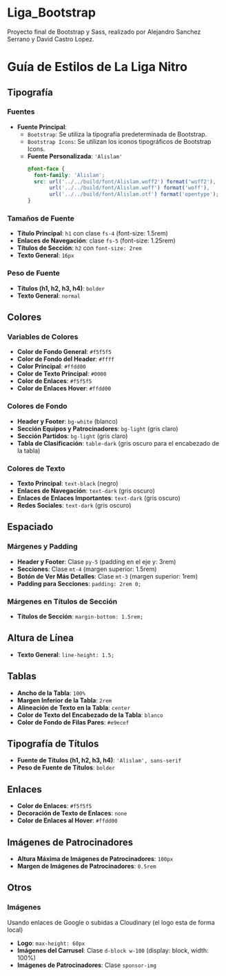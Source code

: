 # Liga_Bootstrap
Proyecto final de Bootstrap y Sass, realizado por Alejandro Sanchez Serrano y David Castro Lopez.

# Guía de Estilos de La Liga Nitro

## Tipografía

### Fuentes
- **Fuente Principal**: 
  - `Bootstrap`: Se utiliza la tipografía predeterminada de Bootstrap.
  - `Bootstrap Icons`: Se utilizan los iconos tipográficos de Bootstrap Icons.
  - **Fuente Personalizada**: `'Alislam'`
    ```css
    @font-face {
      font-family: 'Alislam';
      src: url('../../build/font/Alislam.woff2') format('woff2'),
           url('../../build/font/Alislam.woff') format('woff'),
           url('../../build/font/Alislam.otf') format('opentype');
    }
    ```

### Tamaños de Fuente
- **Título Principal**: `h1` con clase `fs-4` (font-size: 1.5rem)
- **Enlaces de Navegación**: clase `fs-5` (font-size: 1.25rem)
- **Títulos de Sección**: `h2` con `font-size: 2rem`
- **Texto General**: `16px`

### Peso de Fuente
- **Títulos (h1, h2, h3, h4)**: `bolder`
- **Texto General**: `normal`

## Colores

### Variables de Colores
- **Color de Fondo General**: `#f5f5f5`
- **Color de Fondo del Header**: `#ffff`
- **Color Principal**: `#ffdd00`
- **Color de Texto Principal**: `#0000`
- **Color de Enlaces**: `#f5f5f5`
- **Color de Enlaces Hover**: `#ffdd00`

### Colores de Fondo
- **Header y Footer**: `bg-white` (blanco)
- **Sección Equipos y Patrocinadores**: `bg-light` (gris claro)
- **Sección Partidos**: `bg-light` (gris claro)
- **Tabla de Clasificación**: `table-dark` (gris oscuro para el encabezado de la tabla)

### Colores de Texto
- **Texto Principal**: `text-black` (negro)
- **Enlaces de Navegación**: `text-dark` (gris oscuro)
- **Enlaces de Enlaces Importantes**: `text-dark` (gris oscuro)
- **Redes Sociales**: `text-dark` (gris oscuro)

## Espaciado

### Márgenes y Padding
- **Header y Footer**: Clase `py-5` (padding en el eje y: 3rem)
- **Secciones**: Clase `mt-4` (margen superior: 1.5rem)
- **Botón de Ver Más Detalles**: Clase `mt-3` (margen superior: 1rem)
- **Padding para Secciones**: `padding: 2rem 0;`

### Márgenes en Títulos de Sección
- **Títulos de Sección**: `margin-bottom: 1.5rem;`

## Altura de Línea
- **Texto General**: `line-height: 1.5;`

## Tablas
- **Ancho de la Tabla**: `100%`
- **Margen Inferior de la Tabla**: `2rem`
- **Alineación de Texto en la Tabla**: `center`
- **Color de Texto del Encabezado de la Tabla**: `blanco`
- **Color de Fondo de Filas Pares**: `#e9ecef`

## Tipografía de Títulos
- **Fuente de Títulos (h1, h2, h3, h4)**: `'Alislam', sans-serif`
- **Peso de Fuente de Títulos**: `bolder`

## Enlaces
- **Color de Enlaces**: `#f5f5f5`
- **Decoración de Texto de Enlaces**: `none`
- **Color de Enlaces al Hover**: `#ffdd00`

## Imágenes de Patrocinadores
- **Altura Máxima de Imágenes de Patrocinadores**: `100px`
- **Margen de Imágenes de Patrocinadores**: `0.5rem`

## Otros

### Imágenes
Usando enlaces de Google o subidas a Cloudinary (el logo esta de forma local)
- **Logo**: `max-height: 60px`
- **Imágenes del Carrusel**: Clase `d-block w-100` (display: block, width: 100%)
- **Imágenes de Patrocinadores**: Clase `sponsor-img`
